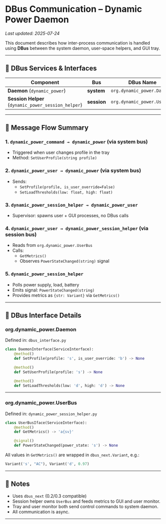# DBus Communication – Dynamic Power Daemon

_Last updated: 2025-07-24_

This document describes how inter-process communication is handled using **DBus** between the system daemon, user-space helpers, and GUI tray.

---

## 🔧 DBus Services & Interfaces

| Component | Bus | DBus Name | Interface Class | Defined In |
|-----------|-----|-----------|------------------|-------------|
| **Daemon** (`dynamic_power`) | **system** | `org.dynamic_power.Daemon` | `DaemonInterface` | `dbus_interface.py` |
| **Session Helper** (`dynamic_power_session_helper`) | **session** | `org.dynamic_power.UserBus` | `UserBusIface` | `dynamic_power_session_helper.py` |

---

## 🧭 Message Flow Summary

### 1. `dynamic_power_command → dynamic_power` (via system bus)
- Triggered when user changes profile in the tray
- Method: `SetUserProfile(string profile)`

### 2. `dynamic_power_user → dynamic_power` (via system bus)
- Sends:
  - `SetProfile(profile, is_user_override=False)`
  - `SetLoadThresholds(low: float, high: float)`

### 3. `dynamic_power_session_helper → dynamic_power_user`
- Supervisor: spawns user + GUI processes, no DBus calls

### 4. `dynamic_power_user → dynamic_power_session_helper` (via session bus)
- Reads from `org.dynamic_power.UserBus`
- Calls:
  - `GetMetrics()`
  - Observes `PowerStateChanged(string)` signal

### 5. `dynamic_power_session_helper`
- Polls power supply, load, battery
- Emits signal: `PowerStateChanged(string)`
- Provides metrics as `{str: Variant}` via `GetMetrics()`

---

## 🧱 DBus Interface Details

### org.dynamic_power.Daemon

Defined in: `dbus_interface.py`

```python
class DaemonInterface(ServiceInterface):
    @method()
    def SetProfile(profile: 's', is_user_override: 'b') -> None

    @method()
    def SetUserProfile(profile: 's') -> None

    @method()
    def SetLoadThresholds(low: 'd', high: 'd') -> None
```

---

### org.dynamic_power.UserBus

Defined in: `dynamic_power_session_helper.py`

```python
class UserBusIface(ServiceInterface):
    @method()
    def GetMetrics() -> 'a{sv}'

    @signal()
    def PowerStateChanged(power_state: 's') -> None
```

All values in `GetMetrics()` are wrapped in `dbus_next.Variant`, e.g.:

```python
Variant('s', "AC"), Variant('d', 0.97)
```

---

## 🧪 Notes

- Uses `dbus_next` (0.2/0.3 compatible)
- Session helper owns `UserBus` and feeds metrics to GUI and user monitor.
- Tray and user monitor both send control commands to system daemon.
- All communication is async.

---
